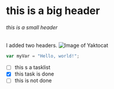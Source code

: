 # this is a big header
###### this is a small header


I added two headers.
![Image of Yaktocat](https://octodex.github.com/images/yaktocat.png) 

``` javascript
var myVar = "Hello, world!";
```
- [ ] this s a tasklist
- [x] this task is done
- [ ] this is not done
